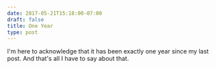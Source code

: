 ```yaml
---
date: 2017-05-21T15:18:00-07:00
draft: false
title: One Year
type: post
---
```


I'm here to acknowledge that it has been exactly one year since my last post.
And that's all I have to say about that.

